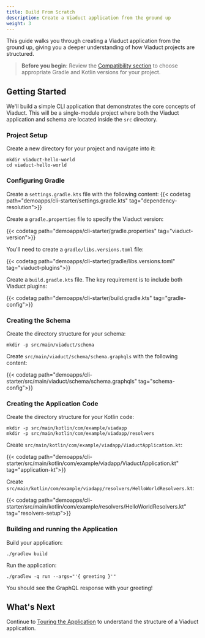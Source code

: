 ```yaml
---
title: Build From Scratch
description: Create a Viaduct application from the ground up
weight: 3
---
```


This guide walks you through creating a Viaduct application from the ground up, giving you a deeper understanding of how Viaduct projects are structured.

> **Before you begin**: Review the [Compatibility section](../#compatibility) to choose appropriate Gradle and Kotlin versions for your project.

## Getting Started

We'll build a simple CLI application that demonstrates the core concepts of Viaduct. This will be a single-module project where both the Viaduct application and schema are located inside the `src` directory.

### Project Setup

Create a new directory for your project and navigate into it:

```shell
mkdir viaduct-hello-world
cd viaduct-hello-world
```

### Configuring Gradle

Create a `settings.gradle.kts` file with the following content:
{{< codetag path="demoapps/cli-starter/settings.gradle.kts" tag="dependency-resolution">}}

Create a `gradle.properties` file to specify the Viaduct version:

{{< codetag path="demoapps/cli-starter/gradle.properties" tag="viaduct-version">}}


You'll need to create a `gradle/libs.versions.toml` file:

{{< codetag path="demoapps/cli-starter/gradle/libs.versions.toml" tag="viaduct-plugins">}}

Create a `build.gradle.kts` file. The key requirement is to include both Viaduct plugins:

{{< codetag path="demoapps/cli-starter/build.gradle.kts" tag="gradle-config">}}

### Creating the Schema

Create the directory structure for your schema:

```shell
mkdir -p src/main/viaduct/schema
```

Create `src/main/viaduct/schema/schema.graphqls` with the following content:


{{< codetag path="demoapps/cli-starter/src/main/viaduct/schema/schema.graphqls" tag="schema-config">}}

### Creating the Application Code

Create the directory structure for your Kotlin code:

```shell
mkdir -p src/main/kotlin/com/example/viadapp
mkdir -p src/main/kotlin/com/example/viadapp/resolvers
```

Create `src/main/kotlin/com/example/viadapp/ViaductApplication.kt`:

{{< codetag path="demoapps/cli-starter/src/main/kotlin/com/example/viadapp/ViaductApplication.kt" tag="application-kt">}}

Create `src/main/kotlin/com/example/viadapp/resolvers/HelloWorldResolvers.kt`:

{{< codetag path="demoapps/cli-starter/src/main/kotlin/com/example/resolvers/HelloWorldResolvers.kt" tag="resolvers-setup">}}

### Building and running the Application

Build your application:

```shell
./gradlew build
```

Run the application:

```shell
./gradlew -q run --args="'{ greeting }'"
```

You should see the GraphQL response with your greeting!

## What's Next

Continue to [Touring the Application](../../tour) to understand the structure of a Viaduct application.
